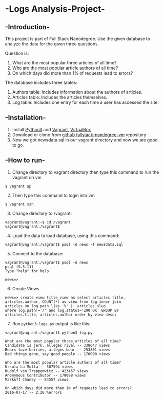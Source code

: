 # -Logs Analysis-Project-

## -Introduction-

This project is part of Full Stack Nanodegree.
Use the given database to analyze the data for the given three questions.

Question is:
1. What are the most popular three articles of all time?
2. Who are the most popular article authors of all time?
3. On which days did more than 1% of requests lead to errors?

The database includes three tables:

1. Authors table:
Includes information about the authors of articles.
2. Articles table:
Includes the articles themselves.
3. Log table:
Includes one entry for each time a user has accessed the site.

## -Installation-

1. Install [Python3](https://www.python.org/downloads/) and [Vagrant](https://www.vagrantup.com/downloads.html), [VirtualBox](https://www.virtualbox.org/wiki/Downloads)
2. Download or clone from [github fullstack-nandegree-vm](https://github.com/udacity/fullstack-nanodegree-vm) repository
3. Now we got newsdata.sql in our vagrant directory and now we are good to go.

## -How to run-

1. Change directory to vagrant directory then
type this command to run the vagrant on vm
```
$ vagrant up
```

2. Then type this command to login into vm
```
$ vagrant ssh
```

3. Change directory to /vagrant:
```
vagrant@vagrant:~$ cd /vagrant
vagrant@vagrant:/vagrant$ 
```

4. Load the data to load database, using this command:
 ```
 vagrant@vagrant:/vagrant$ psql -d news -f newsdata.sql
 ```

5. Connect to the database:
```
vagrant@vagrant:/vagrant$ psql -d news
psql (9.5.11)
Type "help" for help.

news=> 
```

6. Create Views
```
news=> create view title_view as select articles.title,
articles.author, COUNT(*) as view from log inner join 
articles on log.path like '%' || articles.slug 
where log.path!='/' and log.status='200 OK' GROUP BY 
articles.title, articles.author order by view desc;
```

7. Run `python3 logs.py` output is like this:
```
vagrant@vagrant:/vagrant$ python3 log.py

What are the most popular three articles of all time?
Candidate is jerk, alleges rival -- 338647 views
Bears love berries, alleges bear -- 253801 views
Bad things gone, say good people -- 170098 views

Who are the most popular article authors of all time?
Ursula La Multa -- 507594 views
Rudolf von Treppenwitz -- 423457 views
Anonymous Contributor -- 170098 views
Markoff Chaney -- 84557 views

On which days did more than 1% of requests lead to errors?
2016-07-17 -- 2.26 %errors
```
